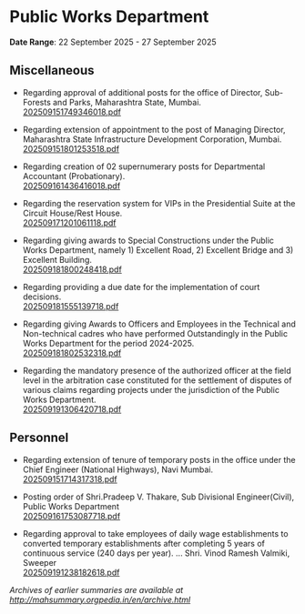 # Public Works Department

**Date Range**: 22 September 2025 - 27 September 2025


## Miscellaneous
- Regarding approval of additional posts for the office of Director, Sub-Forests and Parks, Maharashtra State, Mumbai.\
  [202509151749346018.pdf](https://gr.maharashtra.gov.in/Site/Upload/Government%20Resolutions/English/202509151749346018.pdf)

- Regarding extension of appointment to the post of Managing Director, Maharashtra State Infrastructure Development Corporation, Mumbai.\
  [202509151801253518.pdf](https://gr.maharashtra.gov.in/Site/Upload/Government%20Resolutions/English/202509151801253518.pdf)

- Regarding creation of 02 supernumerary posts for Departmental Accountant (Probationary).\
  [202509161436416018.pdf](https://gr.maharashtra.gov.in/Site/Upload/Government%20Resolutions/English/202509161436416018.pdf)

- Regarding the reservation system for VIPs in the Presidential Suite at the Circuit House/Rest House.\
  [202509171201061118.pdf](https://gr.maharashtra.gov.in/Site/Upload/Government%20Resolutions/English/202509171201061118.pdf)

- Regarding giving awards to Special Constructions under the Public Works Department, namely  1) Excellent Road, 2) Excellent Bridge and 3) Excellent Building.\
  [202509181800248418.pdf](https://gr.maharashtra.gov.in/Site/Upload/Government%20Resolutions/English/202509181800248418.........pdf)

- Regarding providing a due date for the implementation of court decisions.\
  [202509181555139718.pdf](https://gr.maharashtra.gov.in/Site/Upload/Government%20Resolutions/English/202509181555139718.pdf)

- Regarding giving Awards to Officers and Employees in the Technical and Non-technical cadres who have performed Outstandingly in the Public Works Department for the period 2024-2025.\
  [202509181802532318.pdf](https://gr.maharashtra.gov.in/Site/Upload/Government%20Resolutions/English/202509181802532318.pdf)

- Regarding the mandatory presence of the authorized officer at the field level in the arbitration case constituted for the settlement of disputes of various claims regarding projects under the jurisdiction of the Public Works Department.\
  [202509191306420718.pdf](https://gr.maharashtra.gov.in/Site/Upload/Government%20Resolutions/English/202509191306420718.pdf)

## Personnel
- Regarding extension of tenure of temporary posts in the office under the Chief Engineer (National Highways), Navi Mumbai.\
  [202509151714317318.pdf](https://gr.maharashtra.gov.in/Site/Upload/Government%20Resolutions/English/202509151714317318.pdf)

- Posting order of Shri.Pradeep V. Thakare, Sub Divisional Engineer(Civil), Public Works Department\
  [202509161753087718.pdf](https://gr.maharashtra.gov.in/Site/Upload/Government%20Resolutions/English/202509161753087718.pdf)

- Regarding approval to take employees of daily wage establishments to converted temporary establishments after completing 5 years of continuous service (240 days per year). ... Shri. Vinod Ramesh Valmiki, Sweeper\
  [202509191238182618.pdf](https://gr.maharashtra.gov.in/Site/Upload/Government%20Resolutions/English/202509191238182618.pdf)


*Archives of earlier summaries are available at http://mahsummary.orgpedia.in/en/archive.html*